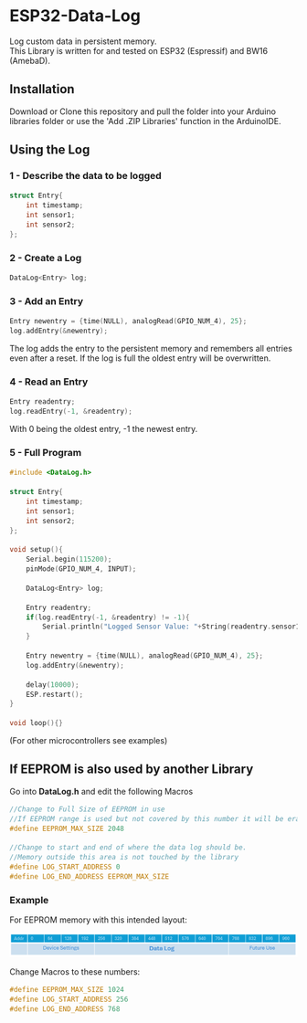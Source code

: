 # ESP32-Data-Log
Log custom data in persistent memory.  
This Library is written for and tested on ESP32 (Espressif) and BW16 (AmebaD).

## Installation
Download or Clone this repository and pull the folder into your Arduino libraries folder or use the 'Add .ZIP Libraries' function in the ArduinoIDE.  

## Using the Log

### 1 - Describe the data to be logged
```c
struct Entry{
    int timestamp;
    int sensor1;
    int sensor2;
};
```

### 2 - Create a Log
```c
DataLog<Entry> log;
``` 

### 3 - Add an Entry
```c
Entry newentry = {time(NULL), analogRead(GPIO_NUM_4), 25};
log.addEntry(&newentry); 
```
The log adds the entry to the persistent memory and remembers all entries even after a reset. If the log is full the oldest entry will be overwritten.

### 4 - Read an Entry 
```c
Entry readentry;
log.readEntry(-1, &readentry);
```
With 0 being the oldest entry, -1 the newest entry.

### 5 - Full Program
```c
#include <DataLog.h>

struct Entry{
    int timestamp;
    int sensor1;
    int sensor2;
};

void setup(){
    Serial.begin(115200);
    pinMode(GPIO_NUM_4, INPUT);

    DataLog<Entry> log;

    Entry readentry;
    if(log.readEntry(-1, &readentry) != -1){
        Serial.println("Logged Sensor Value: "+String(readentry.sensor1));
    }

    Entry newentry = {time(NULL), analogRead(GPIO_NUM_4), 25};
    log.addEntry(&newentry);

    delay(10000);
    ESP.restart();
}

void loop(){}
```
(For other microcontrollers see examples)

##  If EEPROM is also used by another Library

Go into <b>DataLog.h</b> and edit the following Macros
```c
//Change to Full Size of EEPROM in use
//If EEPROM range is used but not covered by this number it will be erased
#define EEPROM_MAX_SIZE 2048

//Change to start and end of where the data log should be.
//Memory outside this area is not touched by the library
#define LOG_START_ADDRESS 0
#define LOG_END_ADDRESS EEPROM_MAX_SIZE
```
### Example
For EEPROM memory with this intended layout:  

![EEPROM Layout](doc/EEPROM_Layout2.png)  
  
Change Macros to these numbers:  
```c
#define EEPROM_MAX_SIZE 1024
#define LOG_START_ADDRESS 256
#define LOG_END_ADDRESS 768
```
